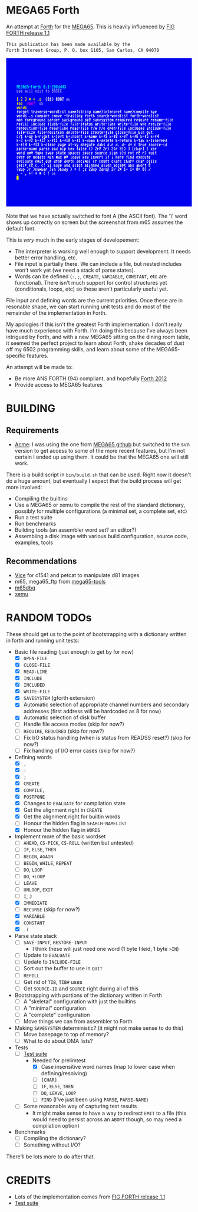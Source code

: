 
# MEGA65 Forth

An attempt at [Forth](https://forth-standard.org/standard/words) for the [MEGA65](https://mega65.org/).  This is heavily influenced by [FIG FORTH release 1.1](https://github.com/ptorric/figforth)

```
This publication has been made available by the 
Forth Interest Group, P. O. box 1105, San Carlos, CA 94070
```

![screenshot](doc/screenshot.png)

Note that we have actually switched to font A (the ASCII font).  The '\\' word shows up correctly on screen but the screenshot from m65 assumes the default font.

This is *very* much in the early stages of developement:

- The interpreter is working well enough to support development.  It needs better error handling, etc.
- File input is partially there.  We can include a file, but nested includes won't work yet (we need a stack of parse states).
- Words can be defined (`:`, `;`, `CREATE`, `VARIABLE`, `CONSTANT`, etc are functional).  There isn't much support for control structures yet (conditionals, loops, etc) so these aren't particularly useful yet.

File input and defining words are the current priorities.  Once these are in resonable shape, we can start running unit tests and do most of the remainder of the implementation in Forth.

My apologies if this isn't the greatest Forth implementation.  I don't really have much experience with Forth.  I'm doing this because I've always been intrigued by Forth, and with a new MEGA65 sitting on the dining room table, it seemed the perfect project to learn about Forth, shake decades of dust off my 6502 programming skills, and learn about some of the MEGA65-specific features.

An attempt will be made to:

- Be more ANS FORTH (94) compliant, and hopefully [Forth 2012](http://www.forth200x.org/documents/forth-2012.pdf)
- Provide access to MEGA65 features

# BUILDING

## Requirements

- [Acme](https://sourceforge.net/projects/acme-crossass):  I was using the one from [MEGA65 github](https://github.com/MEGA65/acme) but switched to the svn version to get access to some of the more recent features, but I'm not certain I ended up using them.  It could be that the MEGA65 one will still work.

There is a build script in `bin/build.sh` that can be used.  Right now it doesn't do a huge amount, but eventually I expect
that the build process will get more involved:

- Compiling the builtins
- Use a MEGA65 or xemu to compile the rest of the standard dictionary, possibly for multiple configurations (a minimal set, a complete set, etc)
- Run a test suite
- Run benchmarks
- Building tools (an assembler word set? an editor?)
- Assembling a disk image with various build configuration, source code, examples, tools

## Recommendations

- [Vice](https://vice-emu.sourceforge.io/) for c1541 and petcat to manipulate d81 images
- m65, mega65_ftp from [mega65-tools](https://github.com/MEGA65/mega65-tools)
- [m65dbg](https://github.com/MEGA65/m65dbg)
- [xemu](https://github.com/lgblgblgb/xemu)

# RANDOM TODOs

These should get us to the point of bootstrapping with a dictionary written in forth and running unit tests:
- Basic file reading (just enough to get by for now)
  - [x] `OPEN-FILE`
  - [x] `CLOSE-FILE`
  - [x] `READ-LINE`
  - [x] `INCLUDE`
  - [x] `INCLUDED`
  - [x] `WRITE-FILE`
  - [x] `SAVESYSTEM` (gforth extension)
  - [x] Automatic selection of appropriate channel numbers and secondary addresses (first address will be hardcoded as 8 for now)
  - [x] Automatic selection of disk buffer
  - [ ] Handle file access modes (skip for now?)
  - [ ] `REQUIRE`, `REQUIRED` (skip for now?)
  - [ ] Fix I/O status handling (when is status from READSS reset?) (skip for now?)
  - [ ] Fix handling of I/O error cases (skip for now?)
- Defining words
  - [x] `,`
  - [x] `:`
  - [x] `;`
  - [x] `CREATE`
  - [x] `COMPILE,`
  - [x] `POSTPONE`
  - [x] Changes to `EVALUATE` for compilation state
  - [x] Get the alignment right in `CREATE`
  - [x] Get the alignment right for builtin words
  - [ ] Honour the hidden flag in `SEARCH-NAMELIST`
  - [x] Honour the hidden flag in `WORDS`
- Implement more of the basic wordset
  - [ ] `AHEAD`, `CS-PICK`, `CS-ROLL` (written but untested)
  - [ ] `IF`, `ELSE`, `THEN`
  - [ ] `BEGIN`, `AGAIN`
  - [ ] `BEGIN`, `WHILE`, `REPEAT`
  - [ ] `DO`, `LOOP`
  - [ ] `DO`, `+LOOP`
  - [ ] `LEAVE`
  - [ ] `UNLOOP`, `EXIT`
  - [ ] `I`, `J`
  - [x] `IMMEDIATE`
  - [ ] `RECURSE` (skip for now?)
  - [x] `VARIABLE`
  - [x] `CONSTANT`
  - [x] `.(`
- Parse state stack
  - [ ] `SAVE-INPUT`, `RESTORE-INPUT`
    - I think these will just need one word (1 byte fileid, 1 byte `>IN`)
  - [ ] Update to `EVALUATE`
  - [ ] Update to `INCLUDE-FILE`
  - [ ] Sort out the buffer to use in `QUIT`
  - [ ] `REFILL`
  - [ ] Get rid of `TIB`, `TIB#` uses
  - [ ] Get `SOURCE-ID` and `SOURCE` right during all of this
- Bootstrapping with portions of the dictionary written in Forth
  - [ ] A "skeletal" configuration with just the builtins
  - [ ] A "minimal" configuration
  - [ ] A "complete" configuration
  - [ ] Move things we can from assembler to Forth
- Making `SAVESYSTEM` deterministic? (it might not make sense to do this)
  - [ ] Move basepage to top of memory?
  - [ ] What to do about DMA lists?
- Tests
  - [ ] [Test suite](https://github.com/gerryjackson/forth2012-test-suite)
    - Needed for prelimtest
      - [x] Case insensitive word names (map to lower case when defining/resolving)
      - [ ] `[CHAR]`
      - [ ] `IF`, `ELSE`, `THEN`
      - [ ] `DO`, `LEAVE`, `LOOP`
      - [ ] `FIND` (I've just been using `PARSE`, `PARSE-NAME`)
  - [ ] Some reasonable way of capturing test results 
    - It might make sense to have a way to redirect `EMIT` to a file (this would need to persist across an `ABORT` though, so may need a compilation option) 
- Benchmarks
  - [ ] Compiling the dictionary?
  - [ ] Something without I/O?

There'll be lots more to do after that.

# CREDITS

- Lots of the implementation comes from [FIG FORTH release 1.1](https://github.com/ptorric/figforth)
- [Test suite](https://github.com/gerryjackson/forth2012-test-suite)
